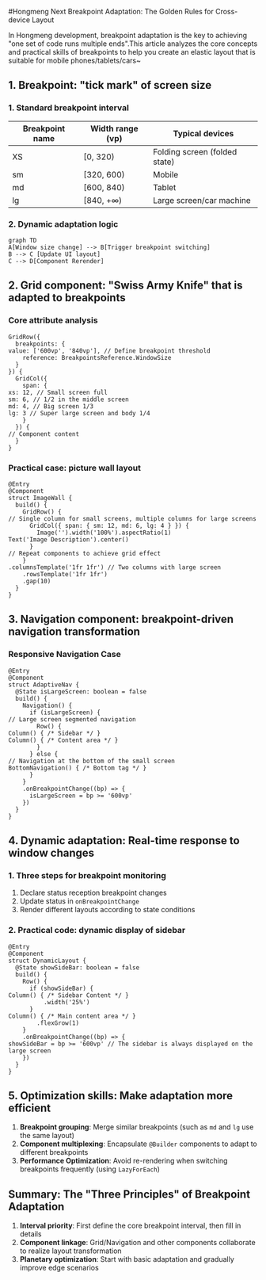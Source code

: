 #Hongmeng Next Breakpoint Adaptation: The Golden Rules for Cross-device Layout

In Hongmeng development, breakpoint adaptation is the key to achieving "one set of code runs multiple ends".This article analyzes the core concepts and practical skills of breakpoints to help you create an elastic layout that is suitable for mobile phones/tablets/cars~


## 1. Breakpoint: "tick mark" of screen size
### 1. Standard breakpoint interval
| Breakpoint name | Width range (vp) | Typical devices |
|----------|----------------|------------------|  
| XS | [0, 320) | Folding screen (folded state) |
| sm | [320, 600) | Mobile |
| md | [600, 840) | Tablet |
| lg | [840, +∞) | Large screen/car machine |

### 2. Dynamic adaptation logic
```mermaid  
graph TD  
A[Window size change] --> B[Trigger breakpoint switching]
B --> C [Update UI layout]
C --> D[Component Rerender]
```  


## 2. Grid component: "Swiss Army Knife" that is adapted to breakpoints
### Core attribute analysis
```arkts  
GridRow({  
  breakpoints: {  
value: ['600vp', '840vp'], // Define breakpoint threshold
    reference: BreakpointsReference.WindowSize  
  }  
}) {  
  GridCol({  
    span: {  
xs: 12, // Small screen full
sm: 6, // 1/2 in the middle screen
md: 4, // Big screen 1/3
lg: 3 // Super large screen and body 1/4
    }  
  }) {  
// Component content
  }  
}  
```  

### Practical case: picture wall layout
```arkts  
@Entry  
@Component  
struct ImageWall {  
  build() {  
    GridRow() {  
// Single column for small screens, multiple columns for large screens
      GridCol({ span: { sm: 12, md: 6, lg: 4 } }) {  
        Image('').width('100%').aspectRatio(1)  
Text('Image Description').center()
      }  
// Repeat components to achieve grid effect
    }  
.columnsTemplate('1fr 1fr') // Two columns with large screen
    .rowsTemplate('1fr 1fr')  
    .gap(10)  
  }  
}  
```  


## 3. Navigation component: breakpoint-driven navigation transformation
### Responsive Navigation Case
```arkts  
@Entry  
@Component  
struct AdaptiveNav {  
  @State isLargeScreen: boolean = false  
  build() {  
    Navigation() {  
      if (isLargeScreen) {  
// Large screen segmented navigation
        Row() {  
Column() { /* Sidebar */ }
Column() { /* Content area */ }
        }  
      } else {  
// Navigation at the bottom of the small screen
BottomNavigation() { /* Bottom tag */ }
      }  
    }  
    .onBreakpointChange((bp) => {  
      isLargeScreen = bp >= '600vp'  
    })  
  }  
}  
```  


## 4. Dynamic adaptation: Real-time response to window changes
### 1. Three steps for breakpoint monitoring
1. Declare status reception breakpoint changes
2. Update status in `onBreakpointChange`
3. Render different layouts according to state conditions

### 2. Practical code: dynamic display of sidebar
```arkts  
@Entry  
@Component  
struct DynamicLayout {  
  @State showSideBar: boolean = false  
  build() {  
    Row() {  
      if (showSideBar) {  
Column() { /* Sidebar Content */ }
          .width('25%')  
      }  
Column() { /* Main content area */ }
        .flexGrow(1)  
    }  
    .onBreakpointChange((bp) => {  
showSideBar = bp >= '600vp' // The sidebar is always displayed on the large screen
    })  
  }  
}  
```  


## 5. Optimization skills: Make adaptation more efficient
1. **Breakpoint grouping**: Merge similar breakpoints (such as `md` and `lg` use the same layout)
2. **Component multiplexing**: Encapsulate `@Builder` components to adapt to different breakpoints
3. **Performance Optimization**: Avoid re-rendering when switching breakpoints frequently (using `LazyForEach`)


## Summary: The "Three Principles" of Breakpoint Adaptation
1. **Interval priority**: First define the core breakpoint interval, then fill in details
2. **Component linkage**: Grid/Navigation and other components collaborate to realize layout transformation
3. **Planetary optimization**: Start with basic adaptation and gradually improve edge scenarios
